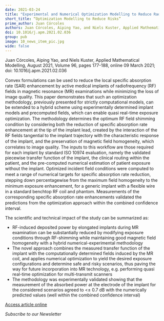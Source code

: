 ```yaml
---
date: 2021-03-24
title: "Experimental and Numerical Optimization Modelling to Reduce Radiofrequency-Induced Risks of Magnetic Resonance Examinations on Leaded Implants"
short_title: “Optimization Modelling to Reduce Risks”
prime_author: Juan Córcoles
authors: Juan Córcoles, Aiping Yao, and Niels Kuster, Applied Mathematical Modelling, August 2021, Volume 96, pages 177-188, online 09 March 2021
doi: 10.1016/j.apm.2021.02.036
group: pub
image: 10_news_item_pic.jpg
wide: false
---
```

Juan Córcoles, Aiping Yao, and Niels Kuster, Applied Mathematical Modelling, August 2021, Volume 96, pages 177-188, online 09 March 2021; doi: 10.1016/j.apm.2021.02.036

Convex formulations can be used to reduce the local speciﬁc absorption rate (SAR) enhancement by active medical implants of radiofrequency (RF) ﬁelds in magnetic resonance (MR) examinations while minimizing the loss of image quality. This paper demonstrates that such an optimization methodology, previously presented for strictly computational models, can be extended to a hybrid scheme using experimentally determined implant models and precomputed ﬁelds, which can enable quasi real-time exposure optimization. The methodology determines the optimum RF ﬁeld shimming condition by considering both the reduction of speciﬁc absorption rate enhancement at the tip of the implant lead, created by the interaction of the RF ﬁelds tangential to the implant trajectory with the characteristic response of the implant, and the preservation of magnetic ﬁeld homogeneity, which correlates to image quality. The inputs to this workﬂow are those required for each implant by standard ISO 10974 evaluation, namely the validated piecewise transfer function of the implant, the clinical routing within the patient, and the pre-computed numerical estimation of patient exposure without the implant. Optimized incident ﬁeld conditions were computed to meet a range of numerical targets for speciﬁc absorption rate reduction, stepping down percentagewise from the maximum ﬁeld homogeneity to the minimum exposure enhancement, for a generic implant with a ﬂexible wire in a standard benchtop RF coil and phantom. Measurements of the corresponding speciﬁc absorption rate enhancements validated the predictions from the optimization approach within the combined conﬁdence interval.

The scientific and technical impact of the study can be summarized as:

+ RF-induced deposited power by elongated implants during MR examination can be substantially reduced by modifying exposure conditions through RF-shimming while maintaining good magnetic field homogeneity with a hybrid numerical-experimental methodology
+ The novel approach combines the measured transfer function of the implant with the computationally determined fields induced by the MR coil, and applies numerical optimization to yield the desired exposure configurations and determine safe and risky scenarios, thus paving the way for future incorporation into MR technology, e.g. performing quasi real-time optimization for multi-transmit scanners
+ The methodology was experimentally validated showing that the measurement of the absorbed power at the electrode of the implant for the considered scenarios agreed to <± 0.7 dB with the numerically predicted values (well within the combined confidence interval)

[Access article online](https://www.sciencedirect.com/science/article/pii/S0307904X21001232?via%3Dihub)

*Subscribe to our Newsletter*
